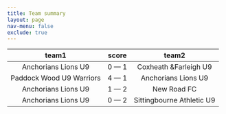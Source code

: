 ```yaml
---
title: Team summary
layout: page
nav-menu: false
exclude: true
---
```




|          team1           |    score    |           team2           |
|:------------------------:|:-----------:|:-------------------------:|
|   Anchorians Lions U9    | 0 &mdash; 1 |   Coxheath &Farleigh U9   |
| Paddock Wood U9 Warriors | 4 &mdash; 1 |    Anchorians Lions U9    |
|   Anchorians Lions U9    | 1 &mdash; 2 |        New Road FC        |
|   Anchorians Lions U9    | 0 &mdash; 2 | Sittingbourne Athletic U9 |

